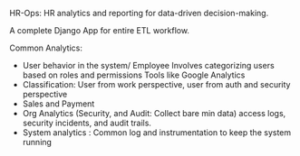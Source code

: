 HR-Ops: HR analytics and reporting for data-driven decision-making.
<!-- employee data, user behavior data, sales, and security data. -->

A complete Django App for entire ETL workflow.

<!--  transformation processes to clean, structure, and format the collected data for analysis. -->

Common Analytics:
- User behavior in the system/ Employee
Involves categorizing users based on roles and permissions
Tools like Google Analytics
- Classification: User from work perspective, user from auth and security perspective
- Sales and Payment
- Org Analytics (Security, and Audit: Collect bare min data) 
access logs, security incidents, and audit trails.
- System analytics : Common log and instrumentation to keep the system running


<!-- USE CELERY TO SEND TO ANY OTHER SERVICE OR WHATEVER -->

<!-- - Implement system analytics to monitor the overall health and performance of your HR Ops application. Use logging and instrumentation to keep the system running smoothly.
- Use a task queue like Celery to handle data processing tasks asynchronously. This is especially useful for ETL workflows and data-intensive operations.

- Implement role-based access control to ensure that users can access only the data and reports they are authorized to see. Pay special attention to securing sensitive HR data.


 -->
